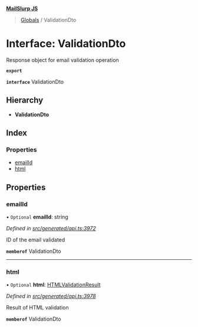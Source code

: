 **[MailSlurp JS](../README.md)**

> [Globals](../README.md) / ValidationDto

# Interface: ValidationDto

Response object for email validation operation

**`export`** 

**`interface`** ValidationDto

## Hierarchy

* **ValidationDto**

## Index

### Properties

* [emailId](validationdto.md#emailid)
* [html](validationdto.md#html)

## Properties

### emailId

• `Optional` **emailId**: string

*Defined in [src/generated/api.ts:3972](https://github.com/mailslurp/mailslurp-client/blob/359c034/src/generated/api.ts#L3972)*

ID of the email validated

**`memberof`** ValidationDto

___

### html

• `Optional` **html**: [HTMLValidationResult](htmlvalidationresult.md)

*Defined in [src/generated/api.ts:3978](https://github.com/mailslurp/mailslurp-client/blob/359c034/src/generated/api.ts#L3978)*

Result of HTML validation

**`memberof`** ValidationDto
